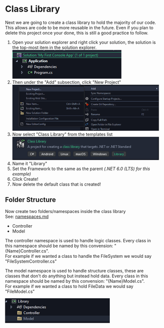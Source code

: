 # Class Library

Next we are going to create a class library to hold the majority of our code.  This allows are code to be more reusable in the future. Even if you plan to delete this project once your done, this is still a good practice to follow.

1. Open your solution explorer and right click your solution, the solution is the top-most item in the solution explorer.\
   ![](<../../../.gitbook/assets/image (2).png>)
2. Then under the "Add" subsection, click "New Project"\
   ![](<../../../.gitbook/assets/image (7).png>)
3. Now select "Class Library" from the templates list\
   ![](<../../../.gitbook/assets/image (6).png>)
4. Name it "Library"
5. Set the Framework to the same as the parent _(.NET 6.0 (LTS) for this example)_
6. Click Create!
7. Now delete the default class that is created!

## Folder Structure

Now create two folders/namespaces inside the class library\
See: [namespaces.md](../../understanding-c/namespaces.md "mention")

* Controller
* Model

The controller namespace is used to handle logic classes. Every class in this namespace should be named by this convension: "{Name}Controller.cs". \
For example if we wanted a class to handle the FileSystem we would say "FileSystemController.cs"

The model namespace is used to handle structure classes, these are classes that don't do anything but instead hold data. Every class in this namespace should be named by this convension: "{Name}Model.cs". \
For example if we wanted a class to hold FileData we would say "FileModel.cs"

![](<../../../.gitbook/assets/image (4).png>)
